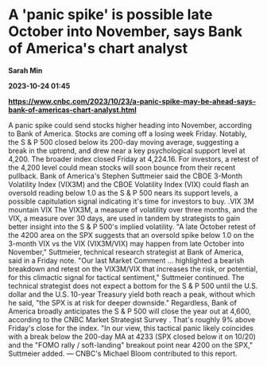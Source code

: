 # A 'panic spike' is possible late October into November, says Bank of America's chart analyst
**Sarah Min**

**2023-10-24 01:45**

**https://www.cnbc.com/2023/10/23/a-panic-spike-may-be-ahead-says-bank-of-americas-chart-analyst.html**

A panic spike could send stocks higher heading into November, according to Bank of America. Stocks are coming off a losing week Friday. Notably, the S & P 500 closed below its 200-day moving average, suggesting a break in the uptrend, and drew near a key psychological support level at 4,200. The broader index closed Friday at 4,224.16. For investors, a retest of the 4,200 level could mean stocks will soon bounce from their recent pullback. Bank of America's Stephen Suttmeier said the CBOE 3-Month Volatility Index (VIX3M) and the CBOE Volatility Index (VIX) could flash an oversold reading below 1.0 as the S & P 500 nears its support levels, a possible capitulation signal indicating it's time for investors to buy. .VIX 3M mountain VIX The VIX3M, a measure of volatility over three months, and the VIX, a measure over 30 days, are used in tandem by strategists to gain better insight into the S & P 500's implied volatility. "A late October retest of the 4200 area on the SPX suggests that an oversold spike below 1.0 on the 3-month VIX vs the VIX (VIX3M/VIX) may happen from late October into November," Suttmeier, technical research strategist at Bank of America, said in a Friday note. "Our last Market Comment … highlighted a bearish breakdown and retest on the VIX3M/VIX that increases the risk, or potential, for this climactic signal for tactical sentiment," Suttmeier continued. The technical strategist does not expect a bottom for the S & P 500 until the U.S. dollar and the U.S. 10-year Treasury yield both reach a peak, without which he said, "the SPX is at risk for deeper downside." Regardless, Bank of America broadly anticipates the S & P 500 will close the year out at 4,600, according to the CNBC Market Strategist Survey . That's roughly 9% above Friday's close for the index. "In our view, this tactical panic likely coincides with a break below the 200-day MA at 4233 (SPX closed below it on 10/20) and the "FOMO rally / soft-landing" breakout point near 4200 on the SPX," Suttmeier added. — CNBC's Michael Bloom contributed to this report.